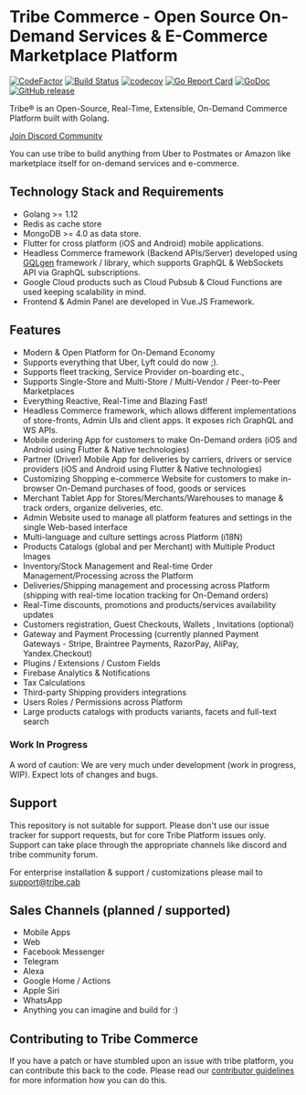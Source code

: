 # Tribe Commerce - Open Source On-Demand Services &amp; E-Commerce Marketplace Platform

[![CodeFactor](https://www.codefactor.io/repository/github/tribehq/platform/badge)](https://www.codefactor.io/repository/github/tribehq/platform)
[![Build Status](https://travis-ci.com/tribehq/platform.svg?branch=master)](https://travis-ci.com/tribehq/platform)
[![codecov](https://codecov.io/gh/tribehq/platform/branch/master/graph/badge.svg)](https://codecov.io/gh/tribehq/platform) 
[![Go Report Card](https://goreportcard.com/badge/github.com/tribehq/platform)](https://goreportcard.com/report/github.com/tribehq/platform)
[![GoDoc](https://godoc.org/github.com/tribehq/platform?status.svg)](https://godoc.org/github.com/tribehq/platform)
[![GitHub release](https://img.shields.io/github/release/tribehq/platform.svg)](https://github.com/tribehq/platform/releases/latest)

Tribe® is an Open-Source, Real-Time, Extensible, On-Demand Commerce Platform built with Golang.

[Join Discord Community](https://discord.gg/s5zEucn)

You can use tribe to build anything from Uber to Postmates or Amazon like marketplace itself for on-demand services and e-commerce.

## Technology Stack and Requirements
* Golang >= 1.12
* Redis as cache store
* MongoDB >= 4.0 as data store.
* Flutter for cross platform (iOS and Android) mobile applications.
* Headless Commerce framework (Backend APIs/Server) developed using [GQLgen](https://github.com/99designs/gqlgen) framework / library, which supports GraphQL & WebSockets API via GraphQL subscriptions.
* Google Cloud products such as Cloud Pubsub & Cloud Functions are used keeping scalability in mind.
* Frontend & Admin Panel are developed in Vue.JS Framework.

## Features
*   Modern & Open Platform for On-Demand Economy
*   Supports everything that Uber, Lyft could do now ;).
*   Supports fleet tracking, Service Provider on-boarding etc.,
*   Supports Single-Store and Multi-Store / Multi-Vendor / Peer-to-Peer Marketplaces
*   Everything Reactive, Real-Time and Blazing Fast!
*   Headless Commerce framework, which allows different implementations of store-fronts, Admin UIs and client apps. It exposes rich GraphQL and WS APIs.
*   Mobile ordering App for customers to make On-Demand orders (iOS and Android using Flutter & Native technologies)
*   Partner (Driver) Mobile App for deliveries by carriers, drivers or service providers (iOS and Android using Flutter & Native technologies)
*   Customizing Shopping e-commerce Website for customers to make in-browser On-Demand purchases of food, goods or services
*   Merchant Tablet App for Stores/Merchants/Warehouses to manage & track orders, organize deliveries, etc.
*   Admin Website used to manage all platform features and settings in the single Web-based interface
*   Multi-language and culture settings across Platform (i18N)
*   Products Catalogs (global and per Merchant) with Multiple Product Images
*   Inventory/Stock Management and Real-time Order Management/Processing across the Platform
*   Deliveries/Shipping management and processing across Platform (shipping with real-time location tracking for On-Demand orders)
*   Real-Time discounts, promotions and products/services availability updates
*   Customers registration, Guest Checkouts, Wallets , Invitations (optional)
*   Gateway and Payment Processing (currently planned Payment Gateways - Stripe, Braintree Payments, RazorPay, AliPay, Yandex.Checkout)
*   Plugins / Extensions / Custom Fields
*   Firebase Analytics & Notifications
*   Tax Calculations
*   Third-party Shipping providers integrations
*   Users Roles / Permissions across Platform
*   Large products catalogs with products variants, facets and full-text search

### Work In Progress

A word of caution: We are very much under development (work in progress, WIP).
Expect lots of changes and bugs.

## Support
This repository is not suitable for support. Please don't use our issue tracker for support requests, but for core Tribe Platform issues only. Support can take place through the appropriate channels like discord and tribe community forum.

For enterprise installation & support / customizations please mail to support@tribe.cab

## Sales Channels (planned / supported)

* Mobile Apps
* Web
* Facebook Messenger
* Telegram
* Alexa
* Google Home / Actions
* Apple Siri
* WhatsApp
* Anything you can imagine and build for :)


## Contributing to Tribe Commerce

If you have a patch or have stumbled upon an issue with tribe platform, you can contribute this back to the code. Please read our [contributor guidelines](https://github.com/tribehq/platform/blob/master/.github/CONTRIBUTING.md) for more information how you can do this.